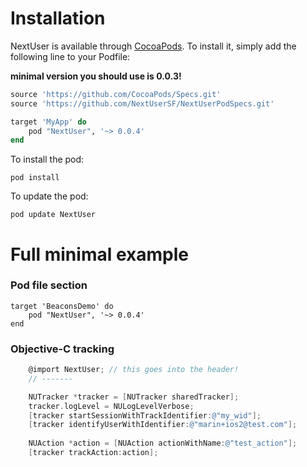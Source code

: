# Installation

NextUser is available through [CocoaPods](http://cocoapods.org). To install
it, simply add the following line to your Podfile:

**minimal version you should use is 0.0.3!**

```ruby
source 'https://github.com/CocoaPods/Specs.git'
source 'https://github.com/NextUserSF/NextUserPodSpecs.git'

target 'MyApp' do
    pod "NextUser", '~> 0.0.4'
end
```

To install the pod:
```shell
pod install
```

To update the pod:
```shell
pod update NextUser
```


# Full minimal example

### Pod file section
```
target 'BeaconsDemo' do
    pod "NextUser", '~> 0.0.4'
end
```

### Objective-C tracking
```objective-c
    @import NextUser; // this goes into the header!
    // ------- 

    NUTracker *tracker = [NUTracker sharedTracker];
    tracker.logLevel = NULogLevelVerbose;
    [tracker startSessionWithTrackIdentifier:@"my_wid"];
    [tracker identifyUserWithIdentifier:@"marin+ios2@test.com"];
    
    NUAction *action = [NUAction actionWithName:@"test_action"];
    [tracker trackAction:action];
 ```

